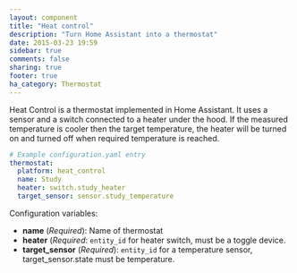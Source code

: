 ```yaml
---
layout: component
title: "Heat control"
description: "Turn Home Assistant into a thermostat"
date: 2015-03-23 19:59
sidebar: true
comments: false
sharing: true
footer: true
ha_category: Thermostat
---
```


Heat Control is a thermostat implemented in Home Assistant. It uses a sensor and a switch connected to a heater under the hood. If the measured temperature is cooler then the target temperature, the heater will be turned on and turned off when required temperature is reached.

```yaml
# Example configuration.yaml entry
thermostat:
  platform: heat_control
  name: Study
  heater: switch.study_heater
  target_sensor: sensor.study_temperature
```

Configuration variables:

- **name** (*Required*): Name of thermostat
- **heater** (*Required*: `entity_id` for heater switch, must be a toggle device.
- **target_sensor** (*Required*): `entity_id` for a temperature sensor, target_sensor.state must be temperature.
